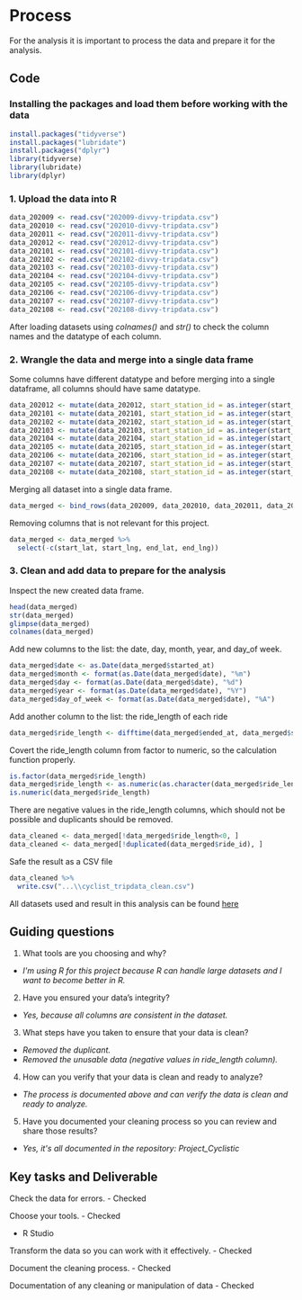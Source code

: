 # Process
For the analysis it is important to process the data and prepare it for the analysis. 

## Code 
### Installing the packages and load them before working with the data 
``` R
install.packages("tidyverse")
install.packages("lubridate")
install.packages("dplyr")
library(tidyverse)
library(lubridate)
library(dplyr)
```
### 1. Upload the data into R
``` R
data_202009 <- read.csv("202009-divvy-tripdata.csv")
data_202010 <- read.csv("202010-divvy-tripdata.csv")
data_202011 <- read.csv("202011-divvy-tripdata.csv")
data_202012 <- read.csv("202012-divvy-tripdata.csv")
data_202101 <- read.csv("202101-divvy-tripdata.csv")
data_202102 <- read.csv("202102-divvy-tripdata.csv")
data_202103 <- read.csv("202103-divvy-tripdata.csv")
data_202104 <- read.csv("202104-divvy-tripdata.csv")
data_202105 <- read.csv("202105-divvy-tripdata.csv")
data_202106 <- read.csv("202106-divvy-tripdata.csv")
data_202107 <- read.csv("202107-divvy-tripdata.csv")
data_202108 <- read.csv("202108-divvy-tripdata.csv")
```
After loading datasets using *colnames()* and *str()* to check the column names and the datatype of each column.

### 2. Wrangle the data and merge into a single data frame 
Some columns have different datatype and before merging into a single dataframe, all columns should have same datatype.
``` R
data_202012 <- mutate(data_202012, start_station_id = as.integer(start_station_id), end_station_id = as.integer(end_station_id))
data_202101 <- mutate(data_202101, start_station_id = as.integer(start_station_id), end_station_id = as.integer(end_station_id))
data_202102 <- mutate(data_202102, start_station_id = as.integer(start_station_id), end_station_id = as.integer(end_station_id))
data_202103 <- mutate(data_202103, start_station_id = as.integer(start_station_id), end_station_id = as.integer(end_station_id))
data_202104 <- mutate(data_202104, start_station_id = as.integer(start_station_id), end_station_id = as.integer(end_station_id))
data_202105 <- mutate(data_202105, start_station_id = as.integer(start_station_id), end_station_id = as.integer(end_station_id))
data_202106 <- mutate(data_202106, start_station_id = as.integer(start_station_id), end_station_id = as.integer(end_station_id))
data_202107 <- mutate(data_202107, start_station_id = as.integer(start_station_id), end_station_id = as.integer(end_station_id))
data_202108 <- mutate(data_202108, start_station_id = as.integer(start_station_id), end_station_id = as.integer(end_station_id))
```
Merging all dataset into a single data frame. 
``` R
data_merged <- bind_rows(data_202009, data_202010, data_202011, data_202012, data_202101, data_202102, data_202103, data_202104, data_202105, data_202106, data_202107, data_202108)
``` 
Removing columns that is not relevant for this project.
``` R
data_merged <- data_merged %>% 
  select(-c(start_lat, start_lng, end_lat, end_lng))
```
### 3. Clean and add data to prepare for the analysis
Inspect the new created data frame.
``` R
head(data_merged)
str(data_merged)
glimpse(data_merged)
colnames(data_merged)
``` 

Add new columns to the list: the date, day, month, year, and day_of week. 
``` R
data_merged$date <- as.Date(data_merged$started_at)
data_merged$month <- format(as.Date(data_merged$date), "%m")
data_merged$day <- format(as.Date(data_merged$date), "%d")
data_merged$year <- format(as.Date(data_merged$date), "%Y")
data_merged$day_of_week <- format(as.Date(data_merged$date), "%A")
```

Add another column to the list: the ride_length of each ride 
``` R
data_merged$ride_length <- difftime(data_merged$ended_at, data_merged$started_at)
``` 

Covert the ride_length column from factor to numeric, so the calculation function properly. 
``` R
is.factor(data_merged$ride_length)
data_merged$ride_length <- as.numeric(as.character(data_merged$ride_length))
is.numeric(data_merged$ride_length)
```

There are negative values in the ride_length columns, which should not be possible and duplicants should be removed.
``` R
data_cleaned <- data_merged[!data_merged$ride_length<0, ]
data_cleaned <- data_merged[!duplicated(data_merged$ride_id), ]
``` 

Safe the result as a CSV file
``` R
data_cleaned %>% 
  write.csv("...\\cyclist_tripdata_clean.csv")
``` 
All datasets used and result in this analysis can be found [here](https://drive.google.com/drive/folders/1DsAt87w_pbkX5z8oncNdB9XDv2V63n6g?usp=sharing)

## Guiding questions

1. What tools are you choosing and why?
* *I'm using R for this project because R can handle large datasets and I want to become better in R.*

2. Have you ensured your data’s integrity?
* *Yes, because all columns are consistent in the dataset.*

3. What steps have you taken to ensure that your data is clean?
* *Removed the duplicant.*
* *Removed the unusable data (negative values in ride_length column).*

4. How can you verify that your data is clean and ready to analyze?
* *The process is documented above and can verify the data is clean and ready to analyze.*

5. Have you documented your cleaning process so you can review and share those results?
* *Yes, it's all documented in the repository: Project_Cyclistic*

## Key tasks and Deliverable
Check the data for errors. - Checked 

Choose your tools. - Checked 
* R Studio

Transform the data so you can work with it effectively. - Checked 

Document the cleaning process. - Checked 

Documentation of any cleaning or manipulation of data - Checked 
